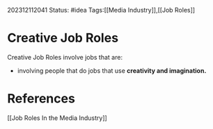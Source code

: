 202312112041
Status: #idea
Tags:[[Media Industry]],[[Job Roles]]

# Creative Job Roles

Creative Job Roles involve jobs that are:

- involving people that do jobs that use **creativity and imagination.**

# **References**

[[Job Roles In the Media Industry]]

